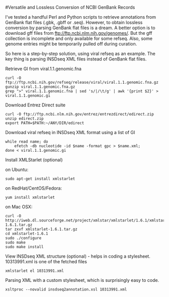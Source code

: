 #Versatile and Lossless Conversion of NCBI GenBank Records

I've tested a handful Perl and Python scripts to retrieve annotations from GenBank flat files (.gbk, .gbff or .seq). However, to obtain lossless conversion by parsing GenBank flat files is a dream. A better option is to download gff files from ftp://ftp.ncbi.nlm.nih.gov/genomes/. But the gff collection is incomplete and only available for some refseq. Also, some genome entries might be temporarily pulled off during curation.

So here is a step-by-step solution, using viral refseq as an example. The key thing is parsing INSDseq XML files instead of GenBank flat files.

Retrieve GI from viral.1.1.genomic.fna

    curl -O ftp://ftp.ncbi.nih.gov/refseq/release/viral/viral.1.1.genomic.fna.gz
    gunzip viral.1.1.genomic.fna.gz
    grep ">" viral.1.1.genomic.fna | sed 's/|/\t/g' | awk '{print $2}' > viral.1.1.genomic.gi

Download Entrez Direct suite

    curl -O ftp://ftp.ncbi.nlm.nih.gov/entrez/entrezdirect/edirect.zip
    unzip edirect.zip
    export PATH=$PATH:~/ANY/DIR/edirect
    
Download viral refseq in INSDseq XML format using a list of GI

    while read name; do
        efetch -db nucleotide -id $name -format gpc > $name.xml;
    done < viral.1.1.genomic.gi 

Install XMLStarlet (optional)

on Ubuntu:
    
    sudo apt-get install xmlstarlet

on RedHat/CentOS/Fedora:
    
    yum install xmlstarlet

on Mac OSX:
    
    curl -O http://iweb.dl.sourceforge.net/project/xmlstar/xmlstarlet/1.6.1/xmlstarlet-1.6.1.tar.gz
    tar zxvf xmlstarlet-1.6.1.tar.gz
    cd xmlstarlet-1.6.1
    sudo ./configure
    sudo make
    sudo make install
    
View INSDseq XML structure (optional) - helps in coding a stylesheet. 10313991.xml is one of the fetched files

    xmlstarlet el 10313991.xml

Parsing XML with a custom stylesheet, which is surprisingly easy to code.

    xsltproc --novalid insdseq2annotation.xsl 10313991.xml
